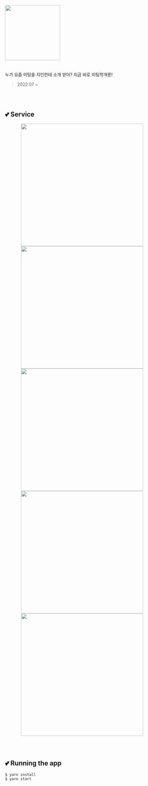 # <img src="https://user-images.githubusercontent.com/78714820/217298881-b50721d4-f09f-4ef5-8051-d28efc85c7de.png" width="180">
<br>
누가 요즘 미팅을 지인한테 소개 받아? 지금 바로 미팅학개론!

> 2022.07 ~ 

<br>
<br>

## 💕 Service
<p align="center">
<img src="https://user-images.githubusercontent.com/78714820/217297627-5a0ebdbc-880e-4779-90dc-f46ab9b63003.png" width="400">
<img src="https://user-images.githubusercontent.com/78714820/217297732-a5cd5d82-38d9-4647-80ba-7122f681b68a.png" width="400">
<img src="https://user-images.githubusercontent.com/78714820/217297762-9897a838-3465-4cb5-9729-6f1da47513f6.png" width="400">
<img src="https://user-images.githubusercontent.com/78714820/217297846-6a3b954c-c0c6-4fc4-9731-d61d4c65416d.png" width="400">
<img src="https://user-images.githubusercontent.com/78714820/217297896-c1f1d08b-1d54-4227-9c24-c5bf06ab03f5.png" width="400">
</p>

<br>
<br>

## 💕 Running the app

```
$ yarn install
$ yarn start
```

